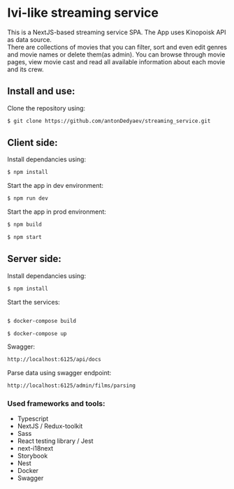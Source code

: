 # Ivi-like streaming service

This is a NextJS-based streaming service SPA. The App uses Kinopoisk API as data source.  
There are collections of movies that you can filter, sort and even edit genres and movie names or delete them(as admin).
You can browse through movie pages, view movie cast and read all available information about each movie and its crew.

## Install and use:

Clone the repository using:

```sh
$ git clone https://github.com/antonDedyaev/streaming_service.git
```

## Client side:

Install dependancies using:

```sh
$ npm install
```

Start the app in dev environment:

```sh
$ npm run dev
```

Start the app in prod environment:

```sh
$ npm build

$ npm start
```

## Server side:

Install dependancies using:

```bash
$ npm install
```

Start the services:

```bash

$ docker-compose build

$ docker-compose up
```

Swagger:

```bash
http://localhost:6125/api/docs
```

Parse data using swagger endpoint:

```bash
http://localhost:6125/admin/films/parsing
```

### Used frameworks and tools:

- Typescript
- NextJS / Redux-toolkit
- Sass
- React testing library / Jest
- next-i18next
- Storybook
- Nest
- Docker
- Swagger
